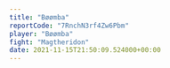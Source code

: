 ```yaml
---
title: "Bøømba"
reportCode: "7RnchN3rf4Zw6Pbm"
player: "Bøømba"
fight: "Magtheridon"
date: 2021-11-15T21:50:09.524000+00:00
---
```

